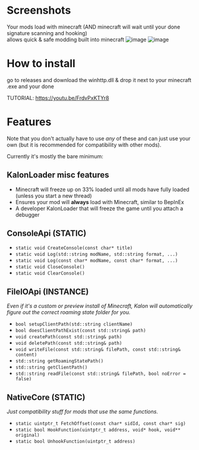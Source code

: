 # Screenshots

Your mods load with minecraft (AND minecraft will wait until your done signature scanning and hooking)</br>
allows quick & safe modding built into minecraft
![image](https://github.com/user-attachments/assets/9728d750-ca40-44bd-b9ab-5e3aba2b761e)
![image](https://github.com/user-attachments/assets/2fcc8d24-8e46-4b87-83b6-c02117faaff1)

# How to install

go to releases and download the winhttp.dll & drop it next to your minecraft .exe and your done

TUTORIAL: https://youtu.be/FrdvPxKTYr8

# Features

Note that you don't actually have to use *any* of these and can just use your own (but it is recommended for compatibility with other mods).

Currently it's mostly the bare minimum:

## KalonLoader misc features

- Minecraft will freeze up on 33% loaded until all mods have fully loaded (unless you start a new thread)
- Ensures your mod will **always** load with Minecraft, similar to BepInEx
- A developer KalonLoader that will freeze the game until you attach a debugger

## ConsoleApi (STATIC)

- `static void CreateConsole(const char* title)`
- `static void Log(std::string modName, std::string format, ...)`
- `static void Log(const char* modName, const char* format, ...)`
- `static void CloseConsole()`
- `static void ClearConsole()`

## FileIOApi (INSTANCE)

*Even if it's a custom or preview install of Minecraft, Kalon will automatically figure out the correct roaming state folder for you.*

- `bool setupClientPath(std::string clientName)`
- `bool doesClientPathExist(const std::string& path)`
- `void createPath(const std::string& path)`
- `void deletePath(const std::string& path)`
- `void writeFile(const std::string& filePath, const std::string& content)`
- `std::string getRoamingStatePath()`
- `std::string getClientPath()`
- `std::string readFile(const std::string& filePath, bool noError = false)`

## NativeCore (STATIC)

*Just compatibility stuff for mods that use the same functions.*

- `static uintptr_t FetchOffset(const char* sidId, const char* sig)`
- `static bool HookFunction(uintptr_t address, void* hook, void** original)`
- `static bool UnhookFunction(uintptr_t address)`
